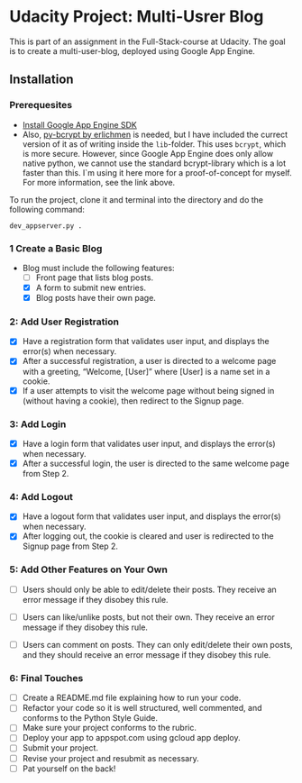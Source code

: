 # Udacity Project: Multi-Usrer Blog

This is part of an assignment in the Full-Stack-course at Udacity. The goal is to create a multi-user-blog, deployed using Google App Engine.

## Installation

### Prerequesites

- [Install Google App Engine SDK](https://cloud.google.com/appengine/downloads#Google_App_Engine_SDK_for_Python)
- Also, [py-bcrypt by erlichmen](https://github.com/erlichmen/py-bcrypt/) is needed, but I have included the currect version of it as of writing inside the `lib`-folder. This uses `bcrypt`, which is more secure. However, since Google App Engine does only allow native python, we cannot use the standard bcrypt-library which is a lot faster than this. I`m using it here more for a proof-of-concept for myself. For more information, see the link above.

To run the project, clone it and terminal into the directory and do the following command:

```
dev_appserver.py .
```

### 1 Create a Basic Blog

- Blog must include the following features:
  - [ ] Front page that lists blog posts.
  - [X] A form to submit new entries.
  - [X] Blog posts have their own page.

### 2: Add User Registration

- [X] Have a registration form that validates user input, and displays the error(s) when necessary.
- [X] After a successful registration, a user is directed to a welcome page with a greeting, “Welcome, [User]” where [User] is a name set in a cookie.
- [X] If a user attempts to visit the welcome page without being signed in (without having a cookie), then redirect to the Signup page.

### 3: Add Login

- [X] Have a login form that validates user input, and displays the error(s) when necessary.
- [X] After a successful login, the user is directed to the same welcome page from Step 2.

### 4: Add Logout

- [X] Have a logout form that validates user input, and displays the error(s) when necessary.
- [X] After logging out, the cookie is cleared and user is redirected to the Signup page from Step 2.

### 5: Add Other Features on Your Own
- [ ] Users should only be able to edit/delete their posts. They receive an error message if they disobey this rule.
- [ ] Users can like/unlike posts, but not their own. They receive an error message if they disobey this rule.
- [ ] Users can comment on posts. They can only edit/delete their own posts, and they should receive an error message if they disobey this rule.


### 6: Final Touches

- [ ] Create a README.md file explaining how to run your code.
- [ ] Refactor your code so it is well structured, well commented, and conforms to the Python Style Guide.
- [ ] Make sure your project conforms to the rubric.
- [ ] Deploy your app to appspot.com using gcloud app deploy.
- [ ] Submit your project.
- [ ] Revise your project and resubmit as necessary.
- [ ] Pat yourself on the back!
